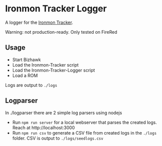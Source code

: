 # Ironmon Tracker Logger
A logger for the [Ironmon Tracker](https://github.com/besteon/Ironmon-Tracker).

Warning: not production-ready. Only tested on FireRed

## Usage
- Start Bizhawk
- Load the Ironmon-Tracker script
- Load the Ironmon-Tracker-Logger script
- Load a ROM

Logs are output to `./logs`

## Logparser
In ./logparser there are 2 simple log parsers using nodejs

- Run `npm run server` for a local webserver that parses the created logs. Reach at http://localhost:3000
- Run `npm run csv` to generate a CSV file from created logs in the `./logs` folder. CSV is output to `./logs/seedlogs.csv`
